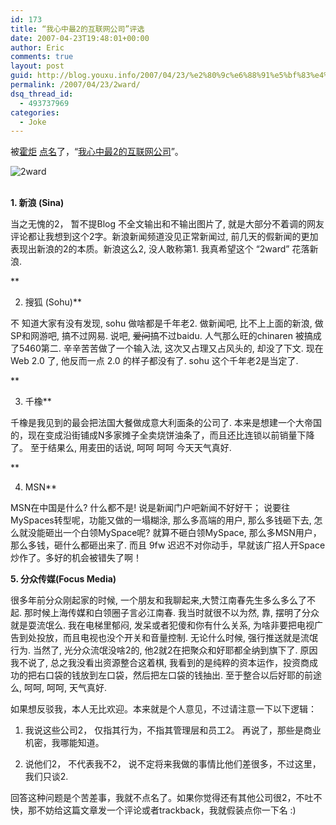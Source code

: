 ```yaml
---
id: 173
title: “我心中最2的互联网公司”评选
date: 2007-04-23T19:48:01+00:00
author: Eric
comments: true
layout: post
guid: http://blog.youxu.info/2007/04/23/%e2%80%9c%e6%88%91%e5%bf%83%e4%b8%ad%e6%9c%802%e7%9a%84%e4%ba%92%e8%81%94%e7%bd%91%e5%85%ac%e5%8f%b8%e2%80%9d%e8%af%84%e9%80%89/
permalink: /2007/04/23/2ward/
dsq_thread_id:
  - 493737969
categories:
  - Joke
---
```

被[霍炬](http://blog.devep.net/virushuo/) [点名](http://blog.devep.net/virushuo/2007/04/24/222222222222!.html)了，“[我心中最2的互联网公司](http://2.mindmeters.com/)”。
  
<img src="http://www.mindmeters.com/upfile/2007423213947723.gif" border="0" alt= "2ward"/>

 <br style="font-weight: bold" /><span style="font-weight: bold">1. 新浪 (Sina)</span>

当之无愧的2， 暂不提Blog 不全文输出和不输出图片了, 就是大部分不着调的网友评论都让我想到这个2字。新浪新闻频道没见正常新闻过, 前几天的假新闻的更加表现出新浪的2的本质。新浪这么2, 没人敢称第1. 我真希望这个 &#8220;2ward&#8221; 花落新浪.
  
**
  
2. 搜狐 (Sohu)**

不 知道大家有没有发现, sohu 做啥都是千年老2. 做新闻吧, 比不上上面的新浪, 做SP和网游吧, 搞不过网易. 说吧, <strike>爱问</strike>搞不过baidu. 人气那么旺的chinaren 被搞成了5460第二. 辛辛苦苦做了一个输入法, 这次又占理又占风头的, 却没了下文. 现在Web 2.0 了, 他反而一点 2.0 的样子都没有了. sohu 这个千年老2是当定了.
  
**
  
3. 千橡**

千橡是我见到的最会把法国大餐做成意大利面条的公司了. 本来是想建一个大帝国的，现在变成沿街铺成N多家摊子全卖烧饼油条了，而且还比连锁以前销量下降了。 至于结果么, 用麦田的话说, 呵呵 呵呵 今天天气真好.
  
**
  
4. MSN**

MSN在中国是什么? 什么都不是! 说是新闻门户吧新闻不好好干； 说要往MySpaces转型呢，功能又做的一塌糊涂, 那么多高端的用户, 那么多钱砸下去, 怎么就没能砸出一个白领MySpace呢? 就算不砸白领MySpace, 那么多MSN用户，那么多钱，砸什么都砸出来了. 而且 9fw 迟迟不对你动手，早就该广招人开Space炒作了。多好的机会被错失了啊！

**5. 分众传媒(Focus Media)**

很多年前分众刚起家的时候, 一个朋友和我聊起来,大赞江南春先生多么多么了不起. 那时候上海传媒和白领圈子言必江南春. 我当时就很不以为然, 靠, 摆明了分众就是耍流氓么. 我在电梯里郁闷, 发呆或者犯傻和你有什么关系, 为啥非要把电视广告到处投放，而且电视也没个开关和音量控制. 无论什么时候, 强行推送就是流氓行为. 当然了, 光分众流氓没啥2的, 他2就2在把聚众和好耶都全纳到旗下了. 原因我不说了, 总之我没看出资源整合这着棋, 我看到的是纯粹的资本运作，投资商成功的把右口袋的钱放到左口袋，然后把左口袋的钱抽出. 至于整合以后好耶的前途么, 呵呵, 呵呵, 天气真好.

如果想反驳我，本人无比欢迎。本来就是个人意见，不过请注意一下以下逻辑：
  
1. 我说这些公司2， 仅指其行为，不指其管理层和员工2。 再说了，那些是商业机密，我哪能知道。
  
2. 说他们2， 不代表我不2， 说不定将来我做的事情比他们差很多，不过这里，我们只谈2.

回答这种问题是个苦差事，我就不点名了。如果你觉得还有其他公司很2，不吐不快，那不妨给这篇文章发一个评论或者trackback，我就假装点你一下名 :)